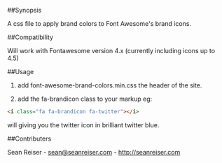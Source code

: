 ##Synopsis

A css file to apply brand colors to Font Awesome's brand icons.

##Compatibility

Will work with Fontawesome version 4.x (currently including icons up to 4.5)

##Usage

1) add font-awesome-brand-colors.min.css the header of the site.

2) add the fa-brandicon class to your markup eg:
```HTML  
<i class="fa fa-brandicon fa-twitter"></i>
```
will giving you the twitter icon in brilliant twitter blue. 

##Contributers

Sean Reiser - sean@seanreiser.com - http://seanreiser.com
